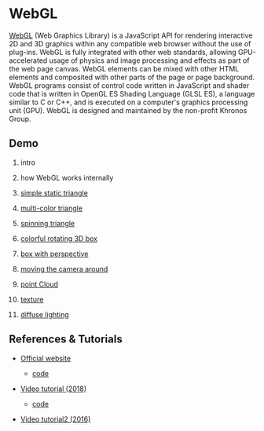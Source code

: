 # WebGL

[WebGL](https://en.wikipedia.org/wiki/WebGL) (Web Graphics Library) is a JavaScript API for rendering interactive 2D and 3D graphics within any compatible web browser without the use of plug-ins. WebGL is fully integrated with other web standards, allowing GPU-accelerated usage of physics and image processing and effects as part of the web page canvas. WebGL elements can be mixed with other HTML elements and composited with other parts of the page or page background. WebGL programs consist of control code written in JavaScript and shader code that is written in OpenGL ES Shading Language (GLSL ES), a language similar to C or C++, and is executed on a computer's graphics processing unit (GPU). WebGL is designed and maintained by the non-profit Khronos Group.

## Demo

1. intro

2. how WebGL works internally

3. [simple static triangle](https://hyungkwonko.github.io/webgl-tutorial/lecture3/index.html)

4. [multi-color triangle](https://hyungkwonko.github.io/webgl-tutorial/lecture4/index.html)

5. [spinning triangle](https://hyungkwonko.github.io/webgl-tutorial/lecture5/index.html)

6. [colorful rotating 3D box](https://hyungkwonko.github.io/webgl-tutorial/lecture6/index.html)

7. [box with perspective](https://hyungkwonko.github.io/webgl-tutorial/lecture7/index.html)

8. [moving the camera around](https://hyungkwonko.github.io/webgl-tutorial/lecture8/index.html)

9. [point Cloud](https://hyungkwonko.github.io/webgl-tutorial/lecture9/index.html)

10. [texture](https://hyungkwonko.github.io/webgl-tutorial/lecture10/index.html)

11. [diffuse lighting](https://hyungkwonko.github.io/webgl-tutorial/lecture11/index.html)

## References & Tutorials

- [Official website](https://developer.mozilla.org/en-US/docs/Web/API/WebGL_API/Tutorial#In_this_tutorial)
  - [code](https://github.com/mdn/webgl-examples)

- [Video tutorial (2018)](https://www.youtube.com/watch?v=bP7_FeP9kU4&list=PL2935W76vRNHFpPUuqmLoGCzwx_8eq5yK&index=1)
  - [code](https://github.com/invent-box/Learn-WebGL)

- [Video tutorial2 (2016)](https://www.youtube.com/watch?v=kB0ZVUrI4Aw&list=PLjcVFFANLS5zH_PeKC6I8p0Pt1hzph_rt&index=1)